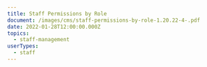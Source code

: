 ```yaml
---
title: Staff Permissions by Role
document: /images/cms/staff-permissions-by-role-1.20.22-4-.pdf
date: 2022-01-28T12:00:00.000Z
topics:
  - staff-management
userTypes:
  - staff
---
```

